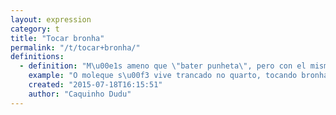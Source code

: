 ```yaml
---
layout: expression
category: t
title: "Tocar bronha"
permalink: "/t/tocar+bronha/"
definitions:
  - definition: "M\u00e1s ameno que \"bater punheta\", pero con el mismo significado. Pajear."
    example: "O moleque s\u00f3 vive trancado no quarto, tocando bronha."
    created: "2015-07-18T16:15:51"
    author: "Caquinho Dudu"
---
```

